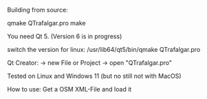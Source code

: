Building from source:

qmake QTrafalgar.pro
make

You need Qt 5.
(Version 6 is in progress)

switch the version for linux:
/usr/lib64/qt5/bin/qmake QTrafalgar.pro

Qt Creator:
    -> new File or Project
    -> open "QTrafalgar.pro"

Tested on Linux and Windows 11 (but no still not with MacOS)

How to use:
    Get a OSM XML-File and load it
